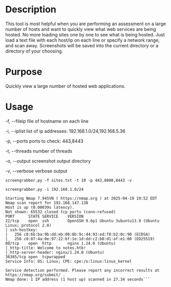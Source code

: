 # Description
This tool is most helpful when you are performing an assessment on a large number of hosts and want to quickly view what web services are being hosted. No more loading sites one by one to see what is being hosted. Just load a text file with each host/ip on each line or specify a network range, and scan away. Screenshots will be saved into the current directory or a directory of your choosing.

# Purpose
Quickly view a large number of hosted web applications.

# Usage
-f, --fileip    file of hostname on each line

-i, --iplist    list of ip addresses: 192.168.1.0/24,192.168.5.36

-p, --ports     ports to check: 443,8443

-t, --threads   number of threads

-o, --output    screenshot output directory

-v, --verbose   verbose output

`screengrabber.py -f sites.txt -t 10 -p 443,8080,8443 -v`

`screengrabber.py -i 192.168.1.0/24`

``` nmap 10.10.14.14 -p- -sC -sV -A --min-rate=1000 -T4
Starting Nmap 7.94SVN ( https://nmap.org ) at 2025-04-19 19:52 EDT
Nmap scan report for 192.168.147.138
Host is up (0.00039s latency).
Not shown: 65532 closed tcp ports (conn-refused)
PORT      STATE SERVICE    VERSION
22/tcp    open  ssh        OpenSSH 9.6p1 Ubuntu 3ubuntu13.9 (Ubuntu Linux; protocol 2.0)
| ssh-hostkey:
|   256 c8:6b:ba:9b:dd:eb:00:8b:9c:44:93:ed:f8:b2:0c:90 (ECDSA)
|_  256 c0:07:4a:0e:97:22:bf:1e:1d:dd:c2:b8:d1:af:e1:00 (ED25519)
80/tcp    open  http       nginx 1.24.0 (Ubuntu)
|_http-title: Welcome to notes.htb!
|_http-server-header: nginx/1.24.0 (Ubuntu)
36385/tcp open  tcpwrapped
Service Info: OS: Linux; CPE: cpe:/o:linux:linux_kernel

Service detection performed. Please report any incorrect results at https://nmap.org/submit/ .
Nmap done: 1 IP address (1 host up) scanned in 27.34 seconds```
